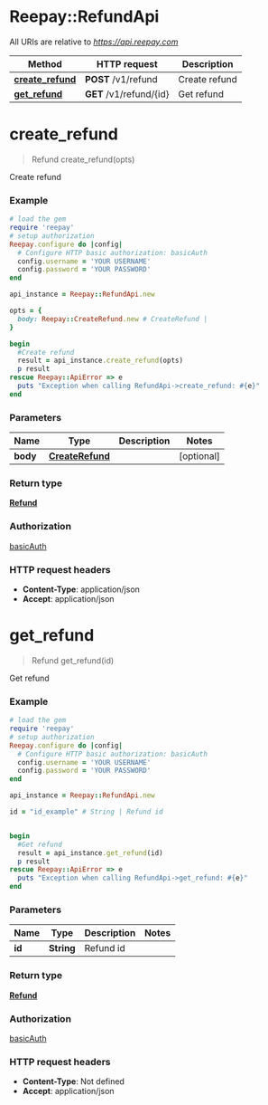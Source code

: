 # Reepay::RefundApi

All URIs are relative to *https://api.reepay.com*

Method | HTTP request | Description
------------- | ------------- | -------------
[**create_refund**](RefundApi.md#create_refund) | **POST** /v1/refund | Create refund
[**get_refund**](RefundApi.md#get_refund) | **GET** /v1/refund/{id} | Get refund


# **create_refund**
> Refund create_refund(opts)

Create refund



### Example
```ruby
# load the gem
require 'reepay'
# setup authorization
Reepay.configure do |config|
  # Configure HTTP basic authorization: basicAuth
  config.username = 'YOUR USERNAME'
  config.password = 'YOUR PASSWORD'
end

api_instance = Reepay::RefundApi.new

opts = { 
  body: Reepay::CreateRefund.new # CreateRefund | 
}

begin
  #Create refund
  result = api_instance.create_refund(opts)
  p result
rescue Reepay::ApiError => e
  puts "Exception when calling RefundApi->create_refund: #{e}"
end
```

### Parameters

Name | Type | Description  | Notes
------------- | ------------- | ------------- | -------------
 **body** | [**CreateRefund**](CreateRefund.md)|  | [optional] 

### Return type

[**Refund**](Refund.md)

### Authorization

[basicAuth](../README.md#basicAuth)

### HTTP request headers

 - **Content-Type**: application/json
 - **Accept**: application/json



# **get_refund**
> Refund get_refund(id)

Get refund



### Example
```ruby
# load the gem
require 'reepay'
# setup authorization
Reepay.configure do |config|
  # Configure HTTP basic authorization: basicAuth
  config.username = 'YOUR USERNAME'
  config.password = 'YOUR PASSWORD'
end

api_instance = Reepay::RefundApi.new

id = "id_example" # String | Refund id


begin
  #Get refund
  result = api_instance.get_refund(id)
  p result
rescue Reepay::ApiError => e
  puts "Exception when calling RefundApi->get_refund: #{e}"
end
```

### Parameters

Name | Type | Description  | Notes
------------- | ------------- | ------------- | -------------
 **id** | **String**| Refund id | 

### Return type

[**Refund**](Refund.md)

### Authorization

[basicAuth](../README.md#basicAuth)

### HTTP request headers

 - **Content-Type**: Not defined
 - **Accept**: application/json



